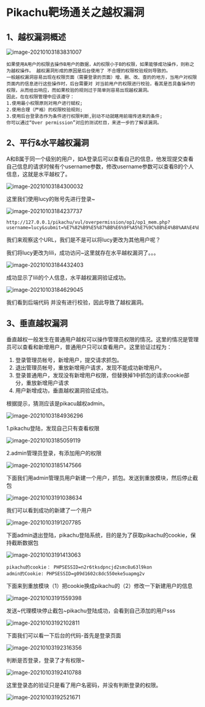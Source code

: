 # Pikachu靶场通关之越权漏洞

## 1、越权漏洞概述

![image-20210103183831007](https://gitee.com/Harveysn0w/win-note_img/raw/master/image-20210103183831007.png)

```
如果使用A用户的权限去操作B用户的数据，A的权限小于B的权限，如果能够成功操作，则称之为越权操作。 越权漏洞形成的原因是后台使用了 不合理的权限校验规则导致的。
一般越权漏洞容易出现在权限页面（需要登录的页面）增、删、改、查的的地方，当用户对权限页面内的信息进行这些操作时，后台需要对 对当前用户的权限进行校验，看其是否具备操作的权限，从而给出响应，而如果校验的规则过于简单则容易出现越权漏洞。
因此，在在权限管理中应该遵守：
1.使用最小权限原则对用户进行赋权;
2.使用合理（严格）的权限校验规则;
3.使用后台登录态作为条件进行权限判断,别动不动就瞎用前端传进来的条件;
你可以通过“Over permission”对应的测试栏目，来进一步的了解该漏洞。
```

## 2、平行&水平越权漏洞

A和B属于同一个级别的用户，如A登录后可以查看自己的信息，他发现提交查看自己信息的请求时候有个username参数，修改username参数可以查看B的个人信息，这就是水平越权了。

![image-20210103184300032](https://gitee.com/Harveysn0w/win-note_img/raw/master/image-20210103184300032.png)

这里我们使用lucy的账号先进行登录~

![image-20210103184237737](https://gitee.com/Harveysn0w/win-note_img/raw/master/image-20210103184237737.png)

```
http://127.0.0.1/pikachu/vul/overpermission/op1/op1_mem.php?username=lucy&submit=%E7%82%B9%E5%87%BB%E6%9F%A5%E7%9C%8B%E4%B8%AA%E4%BA%BA%E4%BF%A1%E6%81%AF#
```

我们来观察这个URL，我们是不是可以将lucy更改为其他用户呢？

我们将lucy更改为lili，成功访问~这里就存在水平越权漏洞了。。。

![image-20210103184432403](https://gitee.com/Harveysn0w/win-note_img/raw/master/image-20210103184432403.png)

成功显示了lili的个人信息，水平越权漏洞验证成功。

![image-20210103184629045](https://gitee.com/Harveysn0w/win-note_img/raw/master/image-20210103184629045.png)

我们看到后端代码 并没有进行校验，因此导致了越权漏洞。

## 3、垂直越权漏洞

垂直越权一般发生在普通用户越权可以操作管理员权限的情况。这里的情况是管理员可以查看和新增用户，普通用户只可以查看用户。这里验证过程为：

1. 登录管理员帐号，新增用户，提交请求抓包。
2. 退出管理员帐号，重放新增用户请求，发现不能成功新增用户。
3. 登录普通用户，发现没有新增用户权限，但替换掉1中抓包的请求cookie部分，重放新增用户请求
4. 用户新增成功，垂直越权漏洞验证成功。

根据提示，猜测应该是pikacu越权admin。

![image-20210103184936296](https://gitee.com/Harveysn0w/win-note_img/raw/master/image-20210103184936296.png)

1.pikachu登陆，发现自己只有查看权限

![image-20210103185059119](https://gitee.com/Harveysn0w/win-note_img/raw/master/image-20210103185059119.png)

2.admin管理员登录，有添加用户的权限

![image-20210103185147566](https://gitee.com/Harveysn0w/win-note_img/raw/master/image-20210103185147566.png)

下面我们用admin管理员用户新建一个用户，抓包。发送到重放模块，然后停止截包

![image-20210103191038634](https://gitee.com/Harveysn0w/win-note_img/raw/master/image-20210103191038634.png)

我们可以看到成功的新建了一个用户

![image-20210103191207785](https://gitee.com/Harveysn0w/win-note_img/raw/master/image-20210103191207785.png)

下面admin退出登陆，pikachu登陆系统，目的是为了获取pikachu的cookie，保持截断数据包

![image-20210103191413063](https://gitee.com/Harveysn0w/win-note_img/raw/master/image-20210103191413063.png)

```
pikachu的cookie： PHPSESSID=n2r6tksdpncjd2smc8u63l9kon
admin的Cookie: PHPSESSID=g09d1602c8dc550eke5uapmg2v
```

下面来到重放模块（1）把cookie换成pikachu的（2）修改一下新建用户的信息

![image-20210103191559398](https://gitee.com/Harveysn0w/win-note_img/raw/master/image-20210103191559398.png)

发送~代理模块停止截包~pikachu登陆成功，会看到自己添加的用户sss

![image-20210103192102811](https://gitee.com/Harveysn0w/win-note_img/raw/master/image-20210103192102811.png)

下面我们可以看一下后台的代码-首先是登录页面

![image-20210103192316356](https://gitee.com/Harveysn0w/win-note_img/raw/master/image-20210103192316356.png)

判断是否登录，登录了才有权限~

![image-20210103192410788](https://gitee.com/Harveysn0w/win-note_img/raw/master/image-20210103192410788.png)

这里登录态的验证只是看了用户名密码，并没有判断登录的权限。

![image-20210103192521671](https://gitee.com/Harveysn0w/win-note_img/raw/master/image-20210103192521671.png)



